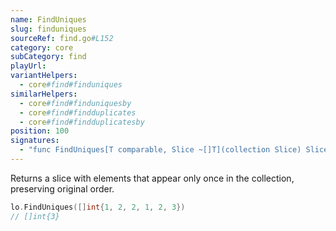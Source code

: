 ```yaml
---
name: FindUniques
slug: finduniques
sourceRef: find.go#L152
category: core
subCategory: find
playUrl: 
variantHelpers:
  - core#find#finduniques
similarHelpers:
  - core#find#finduniquesby
  - core#find#findduplicates
  - core#find#findduplicatesby
position: 100
signatures:
  - "func FindUniques[T comparable, Slice ~[]T](collection Slice) Slice"
---
```


Returns a slice with elements that appear only once in the collection, preserving original order.

```go
lo.FindUniques([]int{1, 2, 2, 1, 2, 3})
// []int{3}
```


